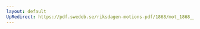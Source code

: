 ```yaml
---
layout: default
UpRedirect: https://pdf.swedeb.se/riksdagen-motions-pdf/1868/mot_1868__fk__00002/mot_1868__fk__00002_001.pdf
---
```

